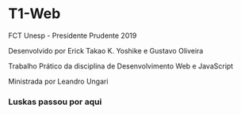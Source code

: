 # T1-Web
FCT Unesp - Presidente Prudente 2019

Desenvolvido por Erick Takao K. Yoshike e Gustavo Oliveira

Trabalho Prático da disciplina de Desenvolvimento Web e JavaScript 

Ministrada por Leandro Ungari

### Luskas passou por aqui
